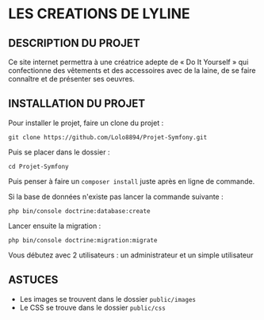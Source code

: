 # LES CREATIONS DE LYLINE

## DESCRIPTION DU PROJET

Ce site internet permettra à une créatrice adepte de « Do It Yourself » qui
confectionne des vêtements et des accessoires avec de la laine, de se faire
connaître et de présenter ses oeuvres.

## INSTALLATION DU PROJET

Pour installer le projet, faire un clone du projet :

```
git clone https://github.com/Lolo8894/Projet-Symfony.git
```
Puis se placer dans le dossier :
```
cd Projet-Symfony
```

Puis penser à faire un `composer install` juste après en ligne de commande.

Si la base de données n'existe pas lancer la commande suivante :
```
php bin/console doctrine:database:create
```

Lancer ensuite la migration : 
```
php bin/console doctrine:migration:migrate
```

Vous débutez avec 2 utilisateurs : un administrateur et un simple utilisateur

## ASTUCES

- Les images se trouvent dans le dossier `public/images`
- Le CSS se trouve dans le dossier `public/css`
